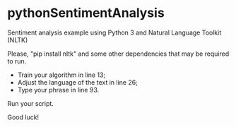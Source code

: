 # pythonSentimentAnalysis
Sentiment analysis example using Python 3 and Natural Language Toolkit (NLTK)

Please, "pip install nltk" and some other dependencies that may be required to run.


- Train your algorithm in line 13;
- Adjust the language of the text in line 26;
- Type your phrase in line 93.


Run your script.


Good luck!
